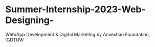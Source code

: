 # Summer-Internship-2023-Web-Designing-
Web/App Development &amp; Digital Marketing by Anveshan Foundation, IGDTUW
